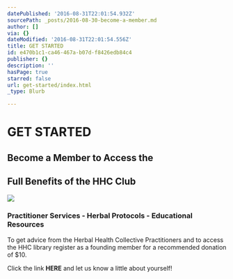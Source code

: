 ```yaml
---
datePublished: '2016-08-31T22:01:54.932Z'
sourcePath: _posts/2016-08-30-become-a-member.md
author: []
via: {}
dateModified: '2016-08-31T22:01:54.556Z'
title: GET STARTED
id: e470b1c1-ca46-467a-b07d-f8426edb84c4
publisher: {}
description: ''
hasPage: true
starred: false
url: get-started/index.html
_type: Blurb

---
```

# GET STARTED

## Become a Member to Access the

## Full Benefits of the HHC Club
![](https://the-grid-user-content.s3-us-west-2.amazonaws.com/eba6012f-537e-4b1c-b71e-989aea607174.jpg)

### Practitioner Services - Herbal Protocols - Educational Resources

To get advice from the Herbal Health Collective Practitioners and to access the HHC library register as a founding member for a recommended donation of $10\.

Click the link **HERE** and let us know a little about yourself!